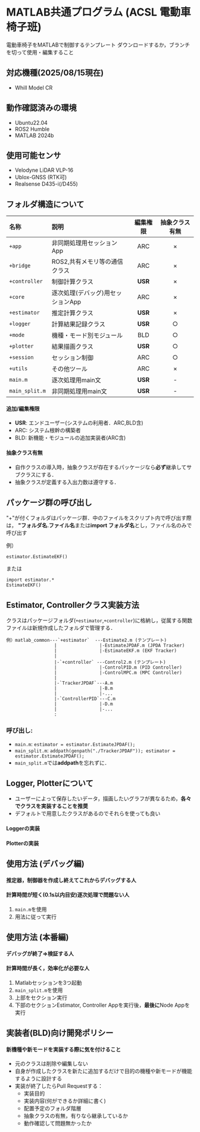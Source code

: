 # MATLAB共通プログラム (ACSL 電動車椅子班)
電動車椅子をMATLABで制御するテンプレート
ダウンロードするか，ブランチを切って使用・編集すること

## 対応機種(2025/08/15現在)
* Whill Model CR

## 動作確認済みの環境
* Ubuntu22.04
* ROS2 Humble
* MATLAB 2024b

## 使用可能センサ
* Velodyne LiDAR VLP-16
* Ublox-GNSS (RTK可)
* Realsense D435-i(/D455)

## フォルダ構造について
| 名称          | 説明                                | 編集権限  | 抽象クラス有無   |
|:--------------|:------------------------------------|:--------:|:--------------:|
| `+app`          | 非同期処理用セッションApp           | ARC      | ×              |
| `+bridge`       | ROS2,共有メモリ等の通信クラス       | ARC      | ×              |
| `+controller`   | 制御計算クラス                     | **USR**  | ×              |
| `+core`         | 逐次処理(デバッグ)用セッションApp   | ARC      | ×              |
| `+estimator`    | 推定計算クラス                     | **USR**  | ×              |
| `+logger`       | 計算結果記録クラス                 | **USR**  | ○              |
| `+mode`         | 機種・モード別モジュール            | BLD      | ○              |
| `+plotter`      | 結果描画クラス                     | **USR**  | ○              |
| `+session`      | セッション制御                     | ARC      | ○              |
| `+utils`        | その他ツール                       | ARC      | ×              |
| `main.m`        | 逐次処理用main文                   | **USR**  | -              |
| `main_split.m`  | 非同期処理用main文                 | **USR**  | -              |

#### 追加/編集権限
* **USR**: エンドユーザー(システムの利用者．ARC,BLD含)
* ARC: システム根幹の構築者
* BLD: 新機能・モジュールの追加実装者(ARC含)

#### 抽象クラス有無
* 自作クラスの導入時，抽象クラスが存在するパッケージなら**必ず**継承してサブクラスにする．
* 抽象クラスが定義する入出力数は遵守する．

## パッケージ群の呼び出し
"+"が付くフォルダはパッケージ群．中のファイルをスクリプト内で呼び出す際は，
**"フォルダ名.ファイル名**または**import フォルダ名**とし，ファイル名のみで呼び出す

例）
```
estimator.EstimateEKF()
```
または
```
import estimator.*
EstimateEKF()
```

## Estimator, Controllerクラス実装方法
クラスはパッケージフォルダ(`+estimator`,`+controller`)に格納し，従属する関数ファイルは新規作成したフォルダで管理する．
```
例）matlab_common---`+estimator`  ---Estimate2.m (テンプレート)
                  |                |-EstimateJPDAF.m (JPDA Tracker)
                  |                |-EstimateEKF.m (EKF Tracker)
                  |
                  |-`+controller` ---Control2.m (テンプレート)
                  |                |-ControlPID.m (PID Controller)
                  |                |-ControlMPC.m (MPC Controller)
                  |
                  |-`TrackerJPDAF`---A.m
                  |                |-B.m
                  |                |-...
                  |-`ControllerPID`---C.m
                  |                |-D.m
                  |                |-...
                  :
```

### 呼び出し:
* `main.m`: `estimator = estimator.EstimateJPDAF();`
* `main_split.m`: `addpath(genpath("./TrackerJPDAF")); estimator = estimator.EstimateJPDAF();`
* `main_split.m`では**addpath**を忘れずに．

## Logger, Plotterについて
* ユーザーによって保存したいデータ，描画したいグラフが異なるため，**各々でクラスを実装することを推奨**
* デフォルトで用意したクラスがあるのでそれらを使っても良い
#### Loggerの実装

#### Plotterの実装

## 使用方法 (デバッグ編)
#### 推定器，制御器を作成し終えてこれからデバッグする人
#### 計算時間が短く(0.1s以内目安)逐次処理で問題ない人
1. `main.m`を使用
2. 用法に従って実行


## 使用方法 (本番編)
#### デバッグが終了⇒検証する人
#### 計算時間が長く，効率化が必要な人
1. Matlabセッションを3つ起動
2. `main_split.m`を使用
3. 上部をセクション実行
4. 下部のセクションEstimator, Controller Appを実行後，**最後に**Node Appを実行

## 実装者(BLD)向け開発ポリシー
#### 新機種や新モードを実装する際に気を付けること
* 元のクラスは削除や編集しない
* 自身が作成したクラスを新たに追加するだけで目的の機種や新モードが機能するように設計する
* 実装が終了したらPull Requestする：
  * 実装目的
  * 実装内容(何ができるか詳細に書く)
  * 配置予定のフォルダ階層
  * 抽象クラスの有無，有りなら継承しているか
  * 動作確認して問題無かったか

